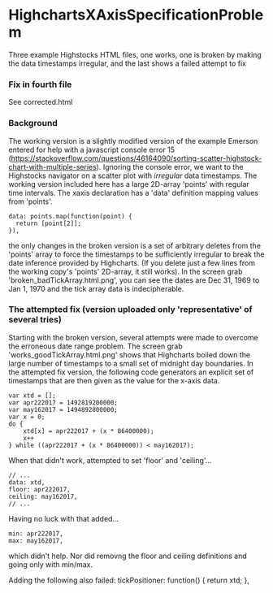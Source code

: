 # HighchartsXAxisSpecificationProblem
Three example Highstocks HTML files, one works, one is broken by making the data timestamps irregular, and the last shows a failed attempt to fix

### Fix in fourth file
See corrected.html

### Background
The working version is a slightly modified version of the example Emerson entered for help with a javascript console error 15 (https://stackoverflow.com/questions/46164090/sorting-scatter-highstock-chart-with-multiple-series). Ignoring the console error, we want to the Highstocks navigator on a scatter plot with *irregular* data timestamps. The working version included here has a large 2D-array 'points' with regular time intervals. The xaxis declaration has a 'data' definition mapping values from 'points'.

    data: points.map(function(point) {
      return [point[2]];
    }),

the only changes in the broken version is a set of arbitrary deletes from the 'points' array to force the timestamps to be sufficiently irregular to break the date inference provided by Highcharts. (If you delete just a few lines from the working copy's 'points' 2D-array, it still works). In the screen grab 'broken_badTickArray.html.png', you can see the dates are Dec 31, 1969 to Jan 1, 1970 and the tick array data is indecipherable.

### The attempted fix (version uploaded only 'representative' of several tries)
Starting with the broken version, several attempts were made to overcome the erroneous date range problem.
The screen grab 'works_goodTickArray.html.png' shows that Highcharts boiled down the large number of timestamps to a small set of midnight day boundaries. In the attempted fix version, the following code generators an explicit set of timestamps that are then given as the value for the x-axis data.

	var xtd = [];
	var apr222017 = 1492819200000;
	var may162017 = 1494892800000;
	var x = 0;
	do {
		xtd[x] = apr222017 + (x * 86400000);
		x++
	} while ((apr222017 + (x * 86400000)) < may162017);
  
  When that didn't work, attempted to set 'floor' and 'ceiling'...
  
    // ...
    data: xtd,
    floor: apr222017,
    ceiling: may162017,
    // ...
    
  Having no luck with that added...
  
    min: apr222017,
    max: may162017,
  
  which didn't help. Nor did removng the floor and ceiling definitions and going only with min/max.
  
  Adding the following also failed:
      tickPositioner: function() {
        return xtd;
      },

